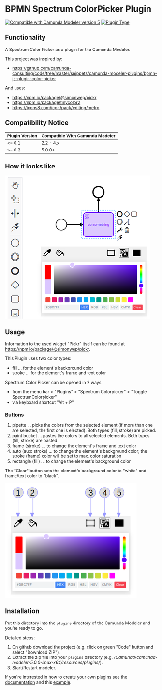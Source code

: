 # BPMN Spectrum ColorPicker Plugin

[![Compatible with Camunda Modeler version 5](https://img.shields.io/badge/Modeler_Version-5.0.0+-blue.svg)](#) [![Plugin Type](https://img.shields.io/badge/Plugin_Type-BPMN-orange.svg)](#)

## Functionality
A Spectrum Color Picker as a plugin for the Camunda Modeler.

This project was inspired by:
- https://github.com/camunda-consulting/code/tree/master/snippets/camunda-modeler-plugins/bpmn-js-plugin-color-picker

And uses:
- https://npm.io/package/@simonwep/pickr
- https://npm.io/package/tinycolor2
- https://icons8.com/icon/pack/editing/metro

## Compatibility Notice

| Plugin Version | Compatible With Camunda Modeler |
|-|-|
| <= 0.1 | 2.2 - 4.x |
| >= 0.2 | 5.0.0+ |

## How it looks like
![Screenshot](screenshot.png)


## Usage
Information to the used widget "Pickr" itself can be found at https://npm.io/package/@simonwep/pickr.

This Plugin uses two color types:
- fill ... for the element's background color
- stroke ... for the element's frame and text color

Spectrum Color Picker can be opened in 2 ways
- from the menu bar > "Plugins" > "Spectrum Colorpicker" > "Toggle SpectrumColorpicker"
- via keyboard shortcut "Alt + P"


### Buttons
1. pipette ... picks the colors from the selected element (if more than one are selected, the first one is elected). Both types (fill, stroke) are picked.
2. paint bucket ... pastes the colors to all selected elements. Both types (fill, stroke) are pasted.
3. frame (stroke) ... to change the element's frame and text color
4. auto (auto stroke) ... to change the element's background color; the stroke (frame) color will be set to max. color saturation
5. rectangle (fill) ... to change the element's background color

The "Clear" button sets the element's background color to "white" and frame/text color to "black".

![Explanation](detail.png)

## Installation
Put this directory into the `plugins` directory of the Camunda Modeler and you're ready to go.

Detailed steps:
1. On github download the project (e.g. click on green "Code" button and select "Download ZIP").
2. Extract the zip file into your `plugins` directory (e.g. */Camunda/camunda-modeler-5.0.0-linux-x64/resources/plugins/*).
3. Start/Restart modeler.


If you're interested in how to create your own plugins see the [documentation](https://github.com/camunda/camunda-modeler/tree/547-plugins/docs/plugins) and this [example](https://github.com/camunda/camunda-modeler-plugin-example).
